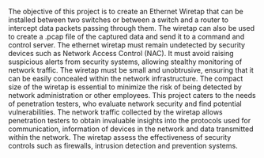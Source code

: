 The objective of this project is to create an Ethernet Wiretap that can be installed between two switches or between a switch and a router to intercept data packets passing through them. The wiretap can also be used to create a .pcap file of the captured data and send it to a command and control server.
The ethernet wiretap must remain undetected by security devices such as Network Access Control (NAC). It must avoid raising suspicious alerts from security systems, allowing stealthy monitoring of network traffic. The wiretap must be small and unobtrusive, ensuring that it can be easily concealed within the network infrastructure. The compact size of the wiretap is essential to minimize the risk of being detected by network administration or other employees.
This project caters to the needs of penetration testers, who evaluate network security and find potential vulnerabilities. The network traffic collected by the wiretap allows penetration testers to obtain invaluable insights into the protocols used for communication, information of devices in the network and data transmitted within the network. The wiretap assess the effectiveness of security controls such as firewalls, intrusion detection and prevention systems. 
